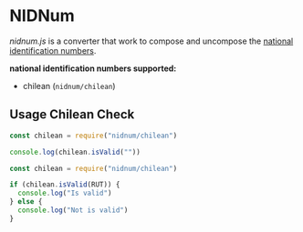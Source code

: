# NIDNum

_nidnum.js_ is a converter that work to compose and uncompose the [national identification numbers][national identification number].

**national identification numbers supported:**

- chilean (`nidnum/chilean`)

## Usage Chilean Check

```javascript
const chilean = require("nidnum/chilean")

console.log(chilean.isValid(""))
```

```javascript
const chilean = require("nidnum/chilean")

if (chilean.isValid(RUT)) {
  console.log("Is valid")
} else {
  console.log("Not is valid")
}
```

[national identification number]: https://en.wikipedia.org/wiki/National_identification_number "National identification number"
